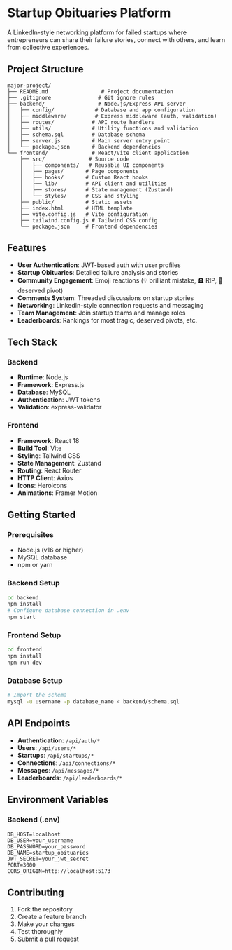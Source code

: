 # Startup Obituaries Platform

A LinkedIn-style networking platform for failed startups where entrepreneurs can share their failure stories, connect with others, and learn from collective experiences.

## Project Structure

```
major-project/
├── README.md                 # Project documentation
├── .gitignore               # Git ignore rules
├── backend/                 # Node.js/Express API server
│   ├── config/             # Database and app configuration
│   ├── middleware/         # Express middleware (auth, validation)
│   ├── routes/            # API route handlers
│   ├── utils/             # Utility functions and validation
│   ├── schema.sql         # Database schema
│   ├── server.js          # Main server entry point
│   └── package.json       # Backend dependencies
└── frontend/              # React/Vite client application
    ├── src/              # Source code
    │   ├── components/   # Reusable UI components
    │   ├── pages/       # Page components
    │   ├── hooks/       # Custom React hooks
    │   ├── lib/         # API client and utilities
    │   ├── stores/      # State management (Zustand)
    │   └── styles/      # CSS and styling
    ├── public/          # Static assets
    ├── index.html       # HTML template
    ├── vite.config.js   # Vite configuration
    ├── tailwind.config.js # Tailwind CSS config
    └── package.json     # Frontend dependencies
```

## Features

- **User Authentication**: JWT-based auth with user profiles
- **Startup Obituaries**: Detailed failure analysis and stories
- **Community Engagement**: Emoji reactions (💡 brilliant mistake, 🪦 RIP, 🔁 deserved pivot)
- **Comments System**: Threaded discussions on startup stories
- **Networking**: LinkedIn-style connection requests and messaging
- **Team Management**: Join startup teams and manage roles
- **Leaderboards**: Rankings for most tragic, deserved pivots, etc.

## Tech Stack

### Backend
- **Runtime**: Node.js
- **Framework**: Express.js
- **Database**: MySQL
- **Authentication**: JWT tokens
- **Validation**: express-validator

### Frontend
- **Framework**: React 18
- **Build Tool**: Vite
- **Styling**: Tailwind CSS
- **State Management**: Zustand
- **Routing**: React Router
- **HTTP Client**: Axios
- **Icons**: Heroicons
- **Animations**: Framer Motion

## Getting Started

### Prerequisites
- Node.js (v16 or higher)
- MySQL database
- npm or yarn

### Backend Setup
```bash
cd backend
npm install
# Configure database connection in .env
npm start
```

### Frontend Setup
```bash
cd frontend
npm install
npm run dev
```

### Database Setup
```bash
# Import the schema
mysql -u username -p database_name < backend/schema.sql
```

## API Endpoints

- **Authentication**: `/api/auth/*`
- **Users**: `/api/users/*`
- **Startups**: `/api/startups/*`
- **Connections**: `/api/connections/*`
- **Messages**: `/api/messages/*`
- **Leaderboards**: `/api/leaderboards/*`

## Environment Variables

### Backend (.env)
```
DB_HOST=localhost
DB_USER=your_username
DB_PASSWORD=your_password
DB_NAME=startup_obituaries
JWT_SECRET=your_jwt_secret
PORT=3000
CORS_ORIGIN=http://localhost:5173
```

## Contributing

1. Fork the repository
2. Create a feature branch
3. Make your changes
4. Test thoroughly
5. Submit a pull request